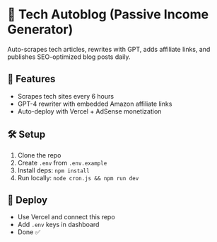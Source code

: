 # 🤖 Tech Autoblog (Passive Income Generator)

Auto-scrapes tech articles, rewrites with GPT, adds affiliate links, and publishes SEO-optimized blog posts daily.

## 🔧 Features
- Scrapes tech sites every 6 hours
- GPT-4 rewriter with embedded Amazon affiliate links
- Auto-deploy with Vercel + AdSense monetization

## 🛠 Setup
1. Clone the repo
2. Create `.env` from `.env.example`
3. Install deps: `npm install`
4. Run locally: `node cron.js && npm run dev`

## 🚀 Deploy
- Use Vercel and connect this repo
- Add `.env` keys in dashboard
- Done ✅
